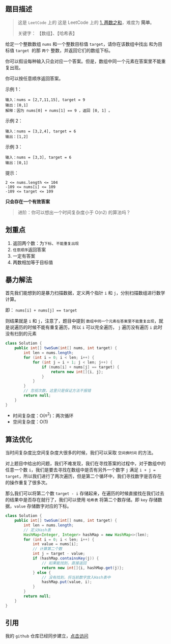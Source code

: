 



## 题目描述
> 这是 `LeetCode` 上的 这是 LeetCode 上的 [1. 两数之和](https://leetcode-cn.com/problems/two-sum/)，难度为 **简单**。
> 
> 关键字： 【数组】、【哈希表】

给定一个整数数组 `nums` 和一个整数目标值 `target`，请你在该数组中找出 和为目标值 `target`  的那 `两个` 整数，并返回它们的数组下标。

你可以假设每种输入只会对应一个答案。但是，数组中同一个元素在答案里不能重复出现。

你可以按任意顺序返回答案。


示例 1：
```eg
输入：nums = [2,7,11,15], target = 9
输出：[0,1]
解释：因为 nums[0] + nums[1] == 9 ，返回 [0, 1] 。
```

示例 2：
```eg
输入：nums = [3,2,4], target = 6
输出：[1,2]
```

示例 3：
```eg
输入：nums = [3,3], target = 6
输出：[0,1]
```

提示：
```eg
2 <= nums.length <= 104
-109 <= nums[i] <= 109
-109 <= target <= 109
```

**只会存在一个有效答案**
> 进阶：你可以想出一个时间复杂度小于 O(n2) 的算法吗？

## 划重点
1. 返回两个数：为`下标`、`不能重复出现`
2. `任意顺序`返回答案
3. 一定有答案
4. 两数相加等于目标值

## 暴力解法
首先我们能想到的是暴力扫描数据，定义两个指针 `i` 和 `j`，分别扫描数组进行数学计算。

即： `nums[i] + nums[j] == target`

则结果就是 `i` 和 `j`，注意了，题目中提到 `数组中同一个元素在答案里不能重复出现`，就是说遍历的时候不能有重复遍历，所以 `i` 可以完全遍历， `j` 遍历没有遍历 `i` 此时没有扫到的元素

```java
class Solution {
    public int[] twoSum(int[] nums, int target) {
        int len = nums.length;
        for (int i = 0; i < len; i++) {
            for (int j = i + 1; j < len; j++) {
                if (nums[i] + nums[j] == target) {
                    return new int[]{i, j};
                }
            }
        }
        // 忽视次数，这里只是保证方法不报错
        return null;
    }
}
```
- 时间复杂度：O($n^2$)：两次循环
- 空间复杂度：O(1)

## 算法优化

当时间复杂度比空间复杂度大很多的时候，我们可以采取 `空间换时间` 的方法。

对上题目中给出的问题，我们不难发现，我们在寻找答案的过程中，对于数组中的任意一个数 `i`，我们是要去寻找在数组中是否有另外一个数字 `j` 满足 `i + j = target`，所以我们进行了两次遍历，但是第二个循环中，我们寻找数字是否存在的操作重复了很多次。 

那么我们可以将第二个数 `target - i` 存储起来，在遍历的时候直接找在我们过去的结果中是否存在就行了，我们可以使用 `哈希表` 将第二个数存储。即 `key` 存储数据，`value` 存储数字对应的下标。

```java
class Solution {
    public int[] twoSum(int[] nums, int target) {
        int len = nums.length;
        // 定义Hash表
        HashMap<Integer, Integer> hashMap = new HashMap<>(len);
        for (int i = 0; i < len; i++) {
            int value = nums[i];
            // 计算第二个数
            int j = target - value;
            if (hashMap.containsKey(j)) {
                // 如果能找到，直接返回
                return new int[]{i, hashMap.get(j)};
            } else {
                // 没有找到，将当前数字放入Hash表中
                hashMap.put(value, i);
            }
        }
        return null;
    }
}
```

## 引用
我的 `github` 仓库已经同步建立，[点击访问](https://github.com/haonange1314/defeat-leetcode)
